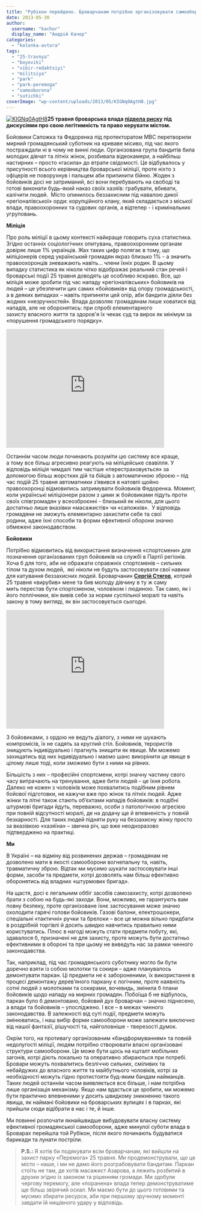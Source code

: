 ```yaml
---
title: "Рубікон перейдено. Броварчанам потрібно організовувати самооборону"
date: 2013-05-30
author: 
  username: "kachor"
  display_name: "Андрій Качор"
categories: 
  - "kolonka-avtora"
tags: 
  - "25-travnya"
  - "boyoviki"
  - "vibir-redaktsiyi"
  - "militsiya"
  - "park"
  - "park-peremoga"
  - "samooborona"
  - "sutichki"
coverImage: "wp-content/uploads/2013/05/KIGNq0AgtH8.jpg"
---
```


[![KIGNq0AgtH8](https://mpz.brovary.org/wp-content/uploads/2013/05/KIGNq0AgtH8.jpg)](https://mpz.brovary.org/wp-content/uploads/2013/05/KIGNq0AgtH8.jpg)**25 травня броварська влада [підвела риску](https://mpz.brovary.org/krivavi-sutichki-vidbulis-u-brovarah-mizh-meshkantsyami-ta-zabudovnikami-tsentralnogo-parku/) під дискусіями про свою легітимність та право керувати містом.**

Бойовики Сапожка та Федоренка під протекторатом МВС перетворили мирний громадянський суботник на криваве місиво, під час якого постраждали ні в чому не винні люди. Організована група бандитів била молодих дівчат та літніх жінок, розбивала відеокамери, а найбільш настирних – просто «гасила» до втрати свідомості. Це відбувалось у присутності всього керівництва броварської міліції, проте ніхто з офіцерів не поворухнув і пальцем аби припинити бійню. Жоден з бойовиків досі не затриманий, всі вони перебувають на свободі та готові виконати будь-який наказ своїх хазяїв: грабувати, вбивати, калічити людей.  Місто опинилось беззахисним під навалою дикої «регіоналівської» орди: корупційного клану, який складається з міської влади, правоохоронних та судових органів, а відтепер - і кримінальних угруповань.

**Міліція**

Про роль міліції в цьому контексті найкраще говорить суха статистика. Згідно останніх соціологічних опитувань, правоохоронним органам довіряє лише 1% українців. Жах таких цифр полягає в тому, що міліціонерів серед український громадян якраз близько 1% - а значить правоохоронців зневажають навіть… члени їхніх родин. В цьому випадку статистика як ніколи чітко відображає реальний стан речей і броварські події 25 травня доводять це особливо яскраво. Все, що міліція може зробити під час нападу «регіоналівських» бойовиків на людей – це убезпечити цих самих «бойовиків» від опору громадськості, а в деяких випадках – навіть припиняти цей опір, аби бандити діяли без жодних «незручностей». Влада дозволяє громадянам лише ховатися від нападів, але не оборонятись: при спробі елементарного захисту власного життя та здоров'я їх чекає суд та вирок як мінімум за «порушення громадського порядку».

<iframe src="https://www.youtube.com/embed/xFMRTpD80Q4" height="315" width="420" allowfullscreen frameborder="0"></iframe>

Останнім часом люди починають розуміти цю систему все краще, а тому все більш агресивно реагують на міліцейське свавілля. У відповідь міліція чимдалі тим частіше «перестраховується» за допомогою більш жорстких дій та бійців з автоматичною зброєю – під час подій 25 травня автоматники з’явився в натовпі щойно правоохоронці відмовились затримувати бойовиків Федоренка. Момент, коли українські міліціонери разом з цими ж бойовиками підуть проти своїх співгромадян у всеозброєнні - близький як ніколи, для цього достатньо лише вказівки «масажистів» чи «сапожків».  У відповідь громадяни не зможуть елементарно захистити себе та свої родини, адже їхні способи та форми ефективної оборони значно обмежені законодавством.

**Бойовики**

Потрібно відмовитись від використання визначення «спортсмени» для позначення організованих груп бойовиків на службі в Партії регіонів. Хоча б для того, аби не ображати справжніх спортсменів – сильних тілом та духом людей,  які ніколи не будуть застосовувати свої навики для катування беззахисних людей. Броварчанин [**Сергій Стягов**](https://mpz.brovary.org/napadnika-na-andriya-kachora-spiymali-u-parku-zavdyaki-pilnosti-brovarchan-video/), котрий 25 травня «вирубив» мене та бив молоду дівчину в ту ж саму мить перестав бути спортсменом, чоловіком і людиною. Так само, як і його поплічники, він вивів себе за норми суспільної моралі та навіть закону в тому вигляді, як він застосовується сьогодні.

<iframe src="https://www.youtube.com/embed/EkudLukfQU4" height="315" width="420" allowfullscreen frameborder="0"></iframe>

З бойовиками, з ордою не ведуть діалогу, з ними не шукають компромісів, їх не садять за круглий стіл. Бойовиків, терористів знищують індивідуально і прагнуть знищити як явище. Ми можемо захищатись від них індивідуально і маємо шанс викорінити це явище в цілому лише тоді, коли зможемо бути з ними на рівних.

Більшість з них – професійні спортсмени, котрі значну частину свого часу витрачають на тренування, адже бити людей - це їхня робота. Далеко не кожен з чоловіків може похвалитись подібним рівнем бойової підготовки, не кажучи вже про жінок та літніх людей. Адже жінки та літні також стають об’єктами нападів бойовиків: в подібні штурмові бригади йдуть, переважно, особи з патологічною агресією при повній відсутності моралі, де на додачу ще й впевненість у повній безкарності. Для таких людей підняти руку на беззахисну жінку просто за вказівкою «хазяїна» – звична річ, що вже неодноразово підтверджено на практиці.

**Ми**

В Україні – на відміну від розвинених держав – громадянам не дозволено мати в якості самооборони вогнепальну та, навіть, травматичну зброю. Відтак ми мусимо шукати застосовувати інші форми, засоби та предмети, котрі дозволять нам більш ефективно оборонятись від владних «штурмових бригад».

На щастя, досі є легальним оббіг засобів самозахисту, котрі дозволено брати з собою на будь-які заходи. Вони, можливо, не гарантують вам повну безпеку, проте організоване їхнє застосування може значно охолодити гарячі голови бойовиків. Газові балони, електрошокери, спеціальні «тактичні» ручки та брелоки – все це можна вільно придбати в роздрібній торгівлі й досить швидко навчитись правильно ними користуватись. Плюс в нагоді можуть стати предмети побуту, які, здавалося б, призначені не для захисту, проте можуть бути достатньо ефективними в обороні та при цьому не виведуть нас за рамки чинного законодавства.

Так, наприклад, під час громадянського суботнику могло би бути доречно взяти із собою молотки та сокири – адже планувалось демонтувати паркан. Ці предмети не є забороненими, їх використання в процесі демонтажу дерев’яного паркану є логічним, проте наявність сотні людей з молотками та сокирами, вочевидь, змінила б плани бойовиків щодо нападу на мирних громадян. Побоїща б не відбулось, паркан було б демонтовано, бойовий дух броварчан – значно піднесено, а влади та бойовиків – упосліджено. І все – в межах чинного законодавства. В залежності від суті події, предмети можуть змінюватись, і наш вибір форми самооборони може залежати виключно від нашої фантазії, рішучості та, найголовніше - тверезості думок.

Окрім того, на противагу організованим «бандформуванням» та повній недолугості міліції, людям потрібно створювати власні організовані структури самооборони. Це може бути щось на кшталт мобільних загонів, котрі діють локально та оперативно збираються при потребі. Бровари можуть похвалитись безліччю сильних, сміливих та небайдужих до власного життя та майбутнього чоловіків, котрі за необхідності можуть гідно протистояти буд-яким бандам найманців. Таких людей останнім часом виявляється все більше, і нам потрібна лише організація механізму. Якщо нам вдасться це зробити, ми можемо бути практично впевненими у досить швидкому зникненню такого явища, як наймані бойовики на броварських вулицях і в парках, які прийшли сюди відібрати в нас і те, й інше.

Ми повинні розпочати якнайшвидше вибудовувати власну систему ефективної громадянської самооборони, адже минулої суботи влада в Броварах перейшла той Рубікон, після якого починають будуватися барикади та лунати постріли.

> **P.S.:** Я хотів би подякувати всім броварчанам, які вийшли на захист парку «Перемога» 25 травня. Ми продемонстрували, що це місто – наше, і ми не дамо його розграбовувати бандитам. Паркан стоїть не там, де хотів масажист Азарова, а лежить розбитий в друзки згідно із законом та рішенням громади. Ми здобули чергову перемогу, але «поранена» влада тепер демонструватиме ще більш звірячий оскал. Ми маємо бути до цього готовими та мусимо збирати ресурси, аби при першому зручному моменті завдати їй нищівного удару у відповідь.
